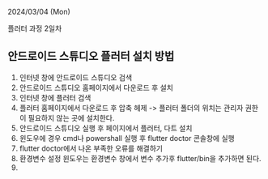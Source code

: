 2024/03/04 (Mon)

플러터 과정 2일차

안드로이드 스튜디오 플러터 설치 방법
-------------------------------------
1. 인터넷 창에 안드로이드 스튜디오 검색
2. 안드로이드 스튜디오 홈페이지에서 다운로드 후 설치
3. 인터넷 창에 플러터 검색
4. 플러터 홈페이지에서 다운로드 후 압축 헤제 -> 플러터 폴더의 위치는 관리자 권한이 필요하지 않는 곳에 설치한다.
5. 안드로이드 스튜디오 실행 후 페이지에서 플러터, 다트 설치
6. 윈도우에 경우 cmd나 powershall 실행 후 flutter doctor 콘솔창에 실행
7. flutter doctor에서 나온 부족한 오류를 해결하기
8. 환경변수 설정 윈도우는 환경변수 창에서 변수 추가후 flutter/bin을 추가하면 된다.
9. 
